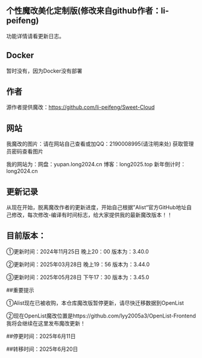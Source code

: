 ## 个性魔改美化定制版(修改来自github作者：li-peifeng)

功能详情请看更新日志。

## Docker

暂时没有，因为Docker没有部署

## 作者

源作者提供魔改：https://github.com/li-peifeng/Sweet-Cloud

## 网站

我魔改的图片：请在网站自己查看或加QQ：2190008995(请注明来处) 获取管理员密码查看图片

我的网站为：网盘：yupan.long2024.cn
          博客：long2025.top
          新年倒计时：long2024.cn

## 更新记录

从现在开始，脱离魔改作者的更新进度，开始自己根据”Alist“官方GitHub地址自己修改，每次修改-编译有时间标志，给大家提供我的最新魔改版本！！

## 目前版本：

①更新时间：2024年11月25日 晚上20：00  版本为：3.40.0

②更新时间：2025年03月28日 晚上19：56  版本为：3.44.0

③更新时间：2025年05月28日 下午17：30  版本为：3.45.0

##重要提示

①Alist现在已被收购，本仓库魔改版暂停更新，请尽快迁移数据到OpenList

②现在OpenList魔改位置是https://github.com/lyy2005a3/OpenList-Frontend   我将会继续在这里发布魔改更新！


##停更时间：2025年6月11日      

##转移时间：2025年6月20日
